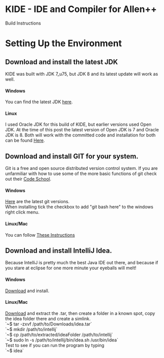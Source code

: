 # KIDE - IDE and Compiler for Allen++

Build Instructions


<h1>Setting Up the Environment</h1>

<h2>Download and install the latest JDK</h2>
KIDE was built with JDK 7_u75, but JDK 8 and its latest update will work as well.
<h4>Windows</h4>
You can find the latest JDK <a href="http://www.oracle.com/technetwork/java/javase/downloads/index.html" target="blank">here</a>. 
<h4>Linux</h4>
I used Oracle JDK for this build of KIDE, but earlier versions used Open JDK. At the time of this post the latest version of Open JDK is 7 and Oracle JDK is 8. Both will work with the committed code and installation for both can be found <a href="https://help.ubuntu.com/community/Java" target="blank">Here</a>.

<h2>Download and install GIT for your system.</h2>
 Git is a free and open source distributed version control system. If you are unfarmiliar with how to use some of the more basic functions of git check out their <a href="https://try.github.io/levels/1/challenges/1" target="blank">Code School</a>.
<h4>Windows</h4>
<a href="http://git-scm.com/downloads" target="blank">Here</a> are the latest git versions.<br>
When installing tick the checkbox to add "git bash here" to the windows right click menu.
<h4>Linux/Mac</h4>
You can follow <a href="http://git-scm.com/book/en/v2/Getting-Started-Installing-Git" target="blank">These Instructions</a> 

<h2>Download and install IntelliJ Idea.</h2>
Because IntelliJ is pretty much the best Java IDE out there, and because if you stare at eclipse for one more minute your eyeballs will melt!
<h4>Windows</h4>
<a href="https://www.jetbrains.com/idea/download/" target="blank">Download</a> and install.
<h4>Linux/Mac</h4>
<a href="https://www.jetbrains.com/idea/download/" target="blank">Download</a> and extract the .tar,
then create a folder in a known spot, copy the idea folder there and create a simlink.<br>
`~$ tar -zxvf /path/to/Downloads/idea.tar`<br>
`~$ mkdir /path/to/intellij`<br>
`~$ cp /path/to/extracted/ideaFolder /path/to/intellij`<br>
`~$ sudo ln -s /path/to/intellij/bin/idea.sh /usr/bin/idea`<br>
Test to see if you can run the program by typing<br>
`~$ idea`<br>

